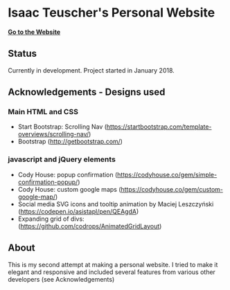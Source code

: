 # Isaac Teuscher's Personal Website

**[Go to the Website](https://iteuscher.github.io/me)**

## Status
Currently in development. Project started in January 2018.

## Acknowledgements - Designs used

### Main HTML and CSS
  - Start Bootstrap: Scrolling Nav (https://startbootstrap.com/template-overviews/scrolling-nav/)
  - Bootstrap (http://getbootstrap.com/)

### javascript and jQuery elements
  - Cody House: popup confirmation (https://codyhouse.co/gem/simple-confirmation-popup/)
  - Cody House: custom google maps (https://codyhouse.co/gem/custom-google-map/)
  - Social media SVG icons and tooltip animation by Maciej Leszczyński (https://codepen.io/asistapl/pen/QEAgdA)
  - Expanding grid of divs: (https://github.com/codrops/AnimatedGridLayout)



## About
This is my second attempt at making a personal website. I tried to make it elegant and responsive and included several features from various other developers (see Acknowledgements)
